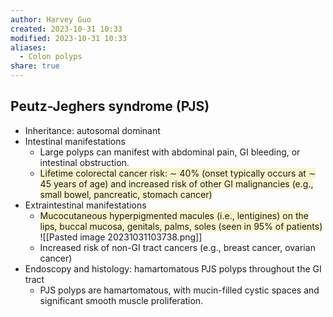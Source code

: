 ```yaml
---
author: Harvey Guo
created: 2023-10-31 10:33
modified: 2023-10-31 10:33
aliases:
  - Colon polyps
share: true
---
```


## Peutz-Jeghers syndrome (PJS)
- Inheritance: autosomal dominant
- Intestinal manifestations
	- Large polyps can manifest with abdominal pain, GI bleeding, or intestinal obstruction.
	- <span style="background:rgba(240, 200, 0, 0.2)">Lifetime colorectal cancer risk: ∼ 40% (onset typically occurs at ∼ 45 years of age) and increased risk of other GI malignancies (e.g., small bowel, pancreatic, stomach cancer)</span> 
- Extraintestinal manifestations
	- <span style="background:rgba(240, 200, 0, 0.2)">Mucocutaneous hyperpigmented macules (i.e., lentigines) on the lips, buccal mucosa, genitals, palms, soles (seen in 95% of patients)</span> ![[Pasted image 20231031103738.png]]
	- Increased risk of non-GI tract cancers (e.g., breast cancer, ovarian cancer)
- Endoscopy and histology: hamartomatous PJS polyps throughout the GI tract
	- PJS polyps are hamartomatous, with mucin-filled cystic spaces and significant smooth muscle proliferation.
